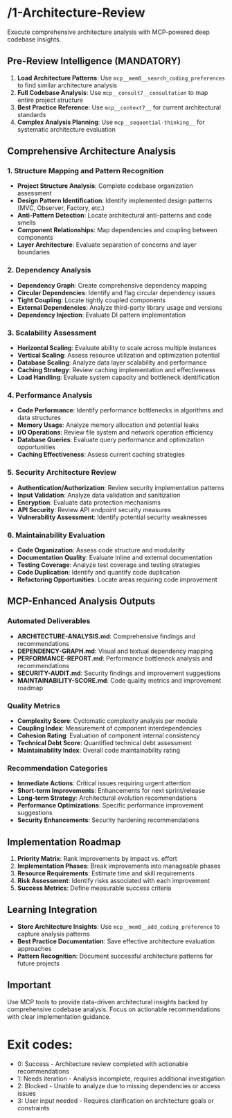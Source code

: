 # /1-Architecture-Review
Execute comprehensive architecture analysis with MCP-powered deep codebase insights.

## Pre-Review Intelligence (MANDATORY)
1. **Load Architecture Patterns**: Use `mcp__mem0__search_coding_preferences` to find similar architecture analysis
2. **Full Codebase Analysis**: Use `mcp__consult7__consultation` to map entire project structure
3. **Best Practice Reference**: Use `mcp__context7__` for current architectural standards
4. **Complex Analysis Planning**: Use `mcp__sequential-thinking__` for systematic architecture evaluation

## Comprehensive Architecture Analysis

### 1. Structure Mapping and Pattern Recognition
- **Project Structure Analysis**: Complete codebase organization assessment
- **Design Pattern Identification**: Identify implemented design patterns (MVC, Observer, Factory, etc.)
- **Anti-Pattern Detection**: Locate architectural anti-patterns and code smells
- **Component Relationships**: Map dependencies and coupling between components
- **Layer Architecture**: Evaluate separation of concerns and layer boundaries

### 2. Dependency Analysis
- **Dependency Graph**: Create comprehensive dependency mapping
- **Circular Dependencies**: Identify and flag circular dependency issues
- **Tight Coupling**: Locate tightly coupled components
- **External Dependencies**: Analyze third-party library usage and versions
- **Dependency Injection**: Evaluate DI pattern implementation

### 3. Scalability Assessment
- **Horizontal Scaling**: Evaluate ability to scale across multiple instances
- **Vertical Scaling**: Assess resource utilization and optimization potential
- **Database Scaling**: Analyze data layer scalability and performance
- **Caching Strategy**: Review caching implementation and effectiveness
- **Load Handling**: Evaluate system capacity and bottleneck identification

### 4. Performance Analysis
- **Code Performance**: Identify performance bottlenecks in algorithms and data structures
- **Memory Usage**: Analyze memory allocation and potential leaks
- **I/O Operations**: Review file system and network operation efficiency
- **Database Queries**: Evaluate query performance and optimization opportunities
- **Caching Effectiveness**: Assess current caching strategies

### 5. Security Architecture Review
- **Authentication/Authorization**: Review security implementation patterns
- **Input Validation**: Analyze data validation and sanitization
- **Encryption**: Evaluate data protection mechanisms
- **API Security**: Review API endpoint security measures
- **Vulnerability Assessment**: Identify potential security weaknesses

### 6. Maintainability Evaluation
- **Code Organization**: Assess code structure and modularity
- **Documentation Quality**: Evaluate inline and external documentation
- **Testing Coverage**: Analyze test coverage and testing strategies
- **Code Duplication**: Identify and quantify code duplication
- **Refactoring Opportunities**: Locate areas requiring code improvement

## MCP-Enhanced Analysis Outputs

### Automated Deliverables
- **ARCHITECTURE-ANALYSIS.md**: Comprehensive findings and recommendations
- **DEPENDENCY-GRAPH.md**: Visual and textual dependency mapping
- **PERFORMANCE-REPORT.md**: Performance bottleneck analysis and recommendations
- **SECURITY-AUDIT.md**: Security findings and improvement suggestions
- **MAINTAINABILITY-SCORE.md**: Code quality metrics and improvement roadmap

### Quality Metrics
- **Complexity Score**: Cyclomatic complexity analysis per module
- **Coupling Index**: Measurement of component interdependencies
- **Cohesion Rating**: Evaluation of component internal consistency
- **Technical Debt Score**: Quantified technical debt assessment
- **Maintainability Index**: Overall code maintainability rating

### Recommendation Categories
- **Immediate Actions**: Critical issues requiring urgent attention
- **Short-term Improvements**: Enhancements for next sprint/release
- **Long-term Strategy**: Architectural evolution recommendations
- **Performance Optimizations**: Specific performance improvement suggestions
- **Security Enhancements**: Security hardening recommendations

## Implementation Roadmap
1. **Priority Matrix**: Rank improvements by impact vs. effort
2. **Implementation Phases**: Break improvements into manageable phases
3. **Resource Requirements**: Estimate time and skill requirements
4. **Risk Assessment**: Identify risks associated with each improvement
5. **Success Metrics**: Define measurable success criteria

## Learning Integration
- **Store Architecture Insights**: Use `mcp__mem0__add_coding_preference` to capture analysis patterns
- **Best Practice Documentation**: Save effective architecture evaluation approaches
- **Pattern Recognition**: Document successful architecture patterns for future projects

## Important
Use MCP tools to provide data-driven architectural insights backed by comprehensive codebase analysis. Focus on actionable recommendations with clear implementation guidance.

# Exit codes:
- 0: Success - Architecture review completed with actionable recommendations
- 1: Needs iteration - Analysis incomplete, requires additional investigation
- 2: Blocked - Unable to analyze due to missing dependencies or access issues
- 3: User input needed - Requires clarification on architecture goals or constraints